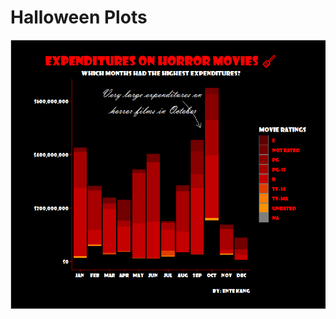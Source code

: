 # Halloween Plots
![](https://github.com/entekang/halloween_plots/blob/main/Halloween_horror_movies.png)
